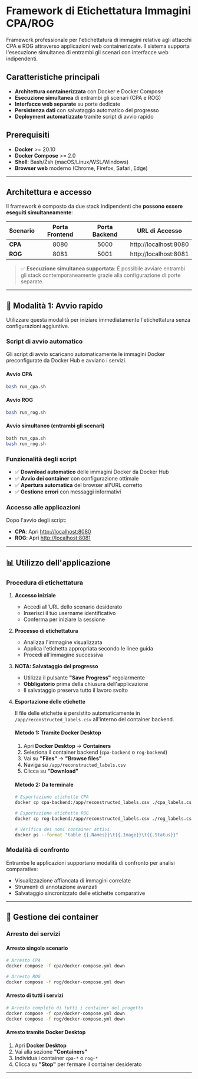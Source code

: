 # Framework di Etichettatura Immagini CPA/ROG

Framework professionale per l'etichettatura di immagini relative agli attacchi CPA e ROG attraverso applicazioni web containerizzate. Il sistema supporta l'esecuzione simultanea di entrambi gli scenari con interfacce web indipendenti.

## Caratteristiche principali

- **Architettura containerizzata** con Docker e Docker Compose
- **Esecuzione simultanea** di entrambi gli scenari (CPA e ROG)
- **Interfacce web separate** su porte dedicate
- **Persistenza dati** con salvataggio automatico del progresso
- **Deployment automatizzato** tramite script di avvio rapido

## Prerequisiti

- **Docker** >= 20.10
- **Docker Compose** >= 2.0
- **Shell**: Bash/Zsh (macOS/Linux/WSL/Windows)
- **Browser web** moderno (Chrome, Firefox, Safari, Edge)

---

## Architettura e accesso

Il framework è composto da due stack indipendenti che **possono essere eseguiti simultaneamente**:

| Scenario     | Porta Frontend | Porta Backend | URL di Accesso           |
|--------------|:--------------:|:-------------:|--------------------------|
| **CPA**      |     8080       |     5000      | http://localhost:8080    |
| **ROG**      |     8081       |     5001      | http://localhost:8081    |

> ✅ **Esecuzione simultanea supportata**: È possibile avviare entrambi gli stack contemporaneamente grazie alla configurazione di porte separate.

---

## 🚀 Modalità 1: Avvio rapido

Utilizzare questa modalità per iniziare immediatamente l'etichettatura senza configurazioni aggiuntive.

### Script di avvio automatico

Gli script di avvio scaricano automaticamente le immagini Docker preconfigurate da Docker Hub e avviano i servizi.

#### Avvio CPA
```bash
bash run_cpa.sh
```

#### Avvio ROG  
```bash
bash run_rog.sh
```

#### Avvio simultaneo (entrambi gli scenari)
```bash
bath run_cpa.sh
bash run_rog.sh
```

### Funzionalità degli script

- ✅ **Download automatico** delle immagini Docker da Docker Hub
- ✅ **Avvio dei container** con configurazione ottimale
- ✅ **Apertura automatica** del browser all'URL corretto
- ✅ **Gestione errori** con messaggi informativi

### Accesso alle applicazioni

Dopo l'avvio degli script:
- **CPA**: Apri [http://localhost:8080](http://localhost:8080)
- **ROG**: Apri [http://localhost:8081](http://localhost:8081)

---

## 📊 Utilizzo dell'applicazione

### Procedura di etichettatura

1. **Accesso iniziale**
   - Accedi all'URL dello scenario desiderato
   - Inserisci il tuo username identificativo
   - Conferma per iniziare la sessione

2. **Processo di etichettatura**
   - Analizza l'immagine visualizzata
   - Applica l'etichetta appropriata secondo le linee guida
   - Procedi all'immagine successiva

3. **NOTA: Salvataggio del progresso**
   - Utilizza il pulsante **"Save Progress"** regolarmente
   - **Obbligatorio** prima della chiusura dell'applicazione
   - Il salvataggio preserva tutto il lavoro svolto

4. **Esportazione delle etichette**

   Il file delle etichette è persistito automaticamente in `/app/reconstructed_labels.csv` all'interno del container backend.

   #### Metodo 1: Tramite Docker Desktop
   1. Apri **Docker Desktop** → **Containers**
   2. Seleziona il container backend (`cpa-backend` o `rog-backend`)
   3. Vai su **"Files"** → **"Browse files"**
   4. Naviga su `/app/reconstructed_labels.csv`
   5. Clicca su **"Download"**

   #### Metodo 2: Da terminale
   ```bash
   # Esportazione etichette CPA
   docker cp cpa-backend:/app/reconstructed_labels.csv ./cpa_labels.csv

   # Esportazione etichette ROG  
   docker cp rog-backend:/app/reconstructed_labels.csv ./rog_labels.csv

   # Verifica dei nomi container attivi
   docker ps --format "table {{.Names}}\t{{.Image}}\t{{.Status}}"
   ```

### Modalità di confronto

Entrambe le applicazioni supportano modalità di confronto per analisi comparative:
- Visualizzazione affiancata di immagini correlate
- Strumenti di annotazione avanzati
- Salvataggio sincronizzato delle etichette comparative

---


## 🛑 Gestione dei container

### Arresto dei servizi

#### Arresto singolo scenario
```bash
# Arresto CPA
docker compose -f cpa/docker-compose.yml down

# Arresto ROG
docker compose -f rog/docker-compose.yml down
```

#### Arresto di tutti i servizi
```bash
# Arresto completo di tutti i container del progetto
docker compose -f cpa/docker-compose.yml down
docker compose -f rog/docker-compose.yml down
```

#### Arresto tramite Docker Desktop
1. Apri **Docker Desktop**
2. Vai alla sezione **"Containers"**
3. Individua i container `cpa-*` o `rog-*`
4. Clicca su **"Stop"** per fermare il container desiderato

---
